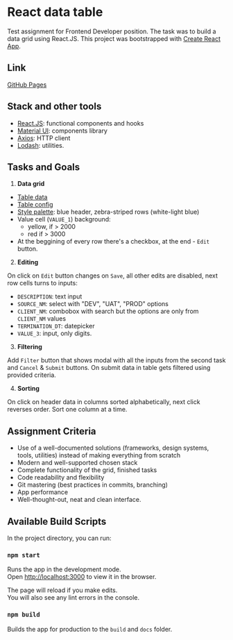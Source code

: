 # React data table

Test assignment for Frontend Developer position. The task was to build a data grid using React.JS.
This project was bootstrapped with [Create React App](https://github.com/facebook/create-react-app).

## Link

[GitHub Pages](https://lazy-ocean.github.io/data-table/)

## Stack and other tools

- [React.JS](https://reactjs.org/): functional components and hooks
- [Material UI](https://material-ui.com/): components library
- [Axios](https://github.com/axios/axios): HTTP client
- [Lodash](https://lodash.com/): utilities.

## Tasks and Goals

1. **Data grid**

- [Table data](https://run.mocky.io/v3/6f15e3ad-bf04-4940-9b81-0f14fac8ebf2)
- [Table config](https://run.mocky.io/v3/9700b81e-1edd-49b8-8160-736b24a989a7)
- [Style palette](https://coolors.co/5aa9e6-d8eefd-f9f9f9-ffe45e-f50049): blue header, zebra-striped rows (white-light blue)
- Value cell (`VALUE_1`) background:
  - yellow, if > 2000
  - red if > 3000
- At the beggining of every row there's a checkbox, at the end - `Edit` button.

2. **Editing**

On click on `Edit` button changes on `Save`, all other edits are disabled, next row cells turns to inputs:

- `DESCRIPTION`: text input
- `SOURCE_NM`: select with "DEV", "UAT", "PROD" options
- `CLIENT_NM`: combobox with search but the options are only from `CLIENT_NM` values
- `TERMINATION_DT`: datepicker
- `VALUE_3`: input, only digits.

3. **Filtering**

Add `Filter` button that shows modal with all the inputs from the second task and `Cancel` & `Submit` buttons. On submit data in table gets filtered using provided criteria.

4. **Sorting**

On click on header data in columns sorted alphabetically, next click reverses order. Sort one column at a time.

## Assignment Criteria

- Use of a well-documented solutions (frameworks, design systems, tools, utilities) instead of making everything from scratch
- Modern and well-supported chosen stack
- Complete functionality of the grid, finished tasks
- Code readability and flexibility
- Git mastering (best practices in commits, branching)
- App performance
- Well-thought-out, neat and clean interface.

## Available Build Scripts

In the project directory, you can run:

### `npm start`

Runs the app in the development mode.\
Open [http://localhost:3000](http://localhost:3000) to view it in the browser.

The page will reload if you make edits.\
You will also see any lint errors in the console.

### `npm build`

Builds the app for production to the `build` and `docs` folder.
